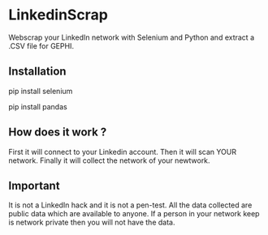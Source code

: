 # LinkedinScrap
Webscrap your LinkedIn network with Selenium and Python and extract a .CSV file for GEPHI.

## Installation
pip install selenium

pip install pandas

## How does it work ?
First it will connect to your Linkedin account.
Then it will scan YOUR network.
Finally it will collect the network of your newtwork.

## Important
It is not a LinkedIn hack and it is not a pen-test.
All the data collected are public data which are available to anyone.
If a person in your network keep is network private then you will not have the data.
